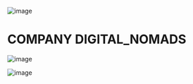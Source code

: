 ![image](https://github.com/user-attachments/assets/81bd3968-4394-4c6a-8e3c-14ef91c4d397)

# COMPANY DIGITAL_NOMADS 

![image](https://github.com/user-attachments/assets/13efe14e-b227-462d-93d4-d63077d721ff)

![image](https://github.com/user-attachments/assets/1548673f-c61b-4e16-80ac-9cc5e89ba0f5)


